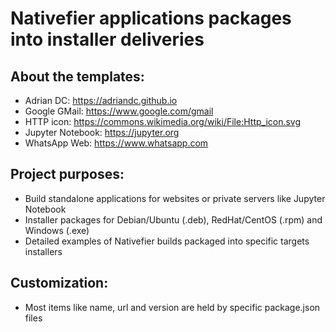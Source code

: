 # Nativefier applications packages into installer deliveries

## About the templates:
 * Adrian DC: https://adriandc.github.io
 * Google GMail: https://www.google.com/gmail
 * HTTP icon: https://commons.wikimedia.org/wiki/File:Http_icon.svg
 * Jupyter Notebook: https://jupyter.org
 * WhatsApp Web: https://www.whatsapp.com

## Project purposes:
 * Build standalone applications for websites or private servers like Jupyter Notebook
 * Installer packages for Debian/Ubuntu (.deb), RedHat/CentOS (.rpm) and Windows (.exe)
 * Detailed examples of Nativefier builds packaged into specific targets installers

## Customization:
 * Most items like name, url and version are held by specific package.json files
